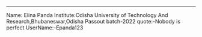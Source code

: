 ------
Name: Elina Panda
Institute:Odisha University of Technology And Research,Bhubaneswar,Odisha
Passout batch-2022
quote:-Nobody is perfect
UserName:-Epanda123
